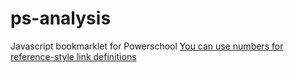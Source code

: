 # ps-analysis
Javascript bookmarklet for Powerschool
[You can use numbers for reference-style link definitions][1]


[1]: javascript:var%20q=escape(window.getSelection()),i,ii;if(!q){for(i=0;i%3Cframes.length;i++){var%20fr=frames[i];try{q=escape(fr.getSelection())}catch(e){};if(q)break;else{for(ii=0;ii%3Cfr.frames.length;ii++){try{q=escape(fr.frames[ii].getSelection())}catch(e){};if(q)break;}}}}if(!q)void(q=prompt('Enter%20word%20to%20define%3A',''));if(q)void(location.href='http://www.dictionary.com/cgi-bin/dict.pl?term='+q);
